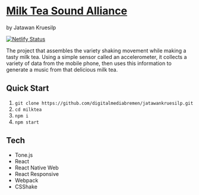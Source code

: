 # [Milk Tea Sound Alliance](https://milktea-sound-alliance.netlify.app/)
by Jatawan Kruesilp

[![Netlify Status](https://api.netlify.com/api/v1/badges/482c4ebf-dcf6-40f2-bff6-54533d83a60c/deploy-status)](https://app.netlify.com/sites/milktea-sound-alliance/deploys)

The project that assembles the variety shaking movement while making a tasty milk tea. Using a simple sensor called an accelerometer, it collects a variety of data from the mobile phone, then uses this information to generate a music from that delicious milk tea.


## Quick Start

1. `git clone https://github.com/digitalmediabremen/jatawankruesilp.git`
2. `cd milktea`
3. `npm i`
4. `npm start`


## Tech

* Tone.js
* React
* React Native Web
* React Responsive
* Webpack
* CSShake